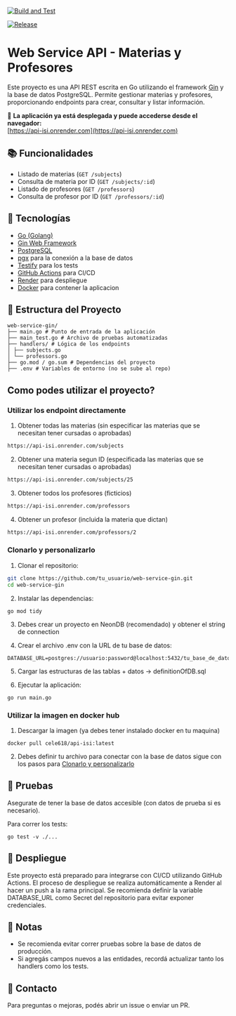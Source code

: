 [![Build and Test](https://github.com/universoparalelo/web-service-go/actions/workflows/go.yml/badge.svg)](https://github.com/universoparalelo/web-service-go/actions/workflows/go.yml)

[![Release](https://github.com/universoparalelo/web-service-go/actions/workflows/release.yml/badge.svg)](https://github.com/universoparalelo/web-service-go/actions/workflows/release.yml)

# Web Service API - Materias y Profesores

Este proyecto es una API REST escrita en Go utilizando el framework [Gin](https://gin-gonic.com/) y la base de datos PostgreSQL. Permite gestionar materias y profesores, proporcionando endpoints para crear, consultar y listar información.

🔗 **La aplicación ya está desplegada y puede accederse desde el navegador:**  
[https://api-isi.onrender.com](https://api-isi.onrender.com) 

## 📚 Funcionalidades

- Listado de materias (`GET /subjects`)
- Consulta de materia por ID (`GET /subjects/:id`)
- Listado de profesores (`GET /professors`)
- Consulta de profesor por ID (`GET /professors/:id`)

## 🧱 Tecnologías

- [Go (Golang)](https://golang.org/)
- [Gin Web Framework](https://github.com/gin-gonic/gin)
- [PostgreSQL](https://www.postgresql.org/)
- [pgx](https://github.com/jackc/pgx) para la conexión a la base de datos
- [Testify](https://github.com/stretchr/testify) para los tests
- [GitHub Actions](https://docs.github.com/actions) para CI/CD
- [Render](https://onrender.com) para despliegue
- [Docker](https://docker.com) para contener la aplicacion

## 📁 Estructura del Proyecto

```
web-service-gin/
├── main.go # Punto de entrada de la aplicación
├── main_test.go # Archivo de pruebas automatizadas
├── handlers/ # Lógica de los endpoints
│ ├── subjects.go
│ └── professors.go
├── go.mod / go.sum # Dependencias del proyecto
├── .env # Variables de entorno (no se sube al repo)
```


## Como podes utilizar el proyecto?

### Utilizar los endpoint directamente

1. Obtener todas las materias (sin especificar las materias que se necesitan tener cursadas o aprobadas)
```bash
https://api-isi.onrender.com/subjects
```
2. Obtener una materia segun ID (especificada las materias que se necesitan tener cursadas o aprobadas)
```bash
https://api-isi.onrender.com/subjects/25
```
3. Obtener todos los profesores (ficticios)
```bash
https://api-isi.onrender.com/professors
```
4. Obtener un profesor (incluida la materia que dictan)
```bash
https://api-isi.onrender.com/professors/2
```

### Clonarlo y personalizarlo

1. Clonar el repositorio:
```bash
git clone https://github.com/tu_usuario/web-service-gin.git
cd web-service-gin
```

2. Instalar las dependencias:
```
go mod tidy
```

3. Debes crear un proyecto en NeonDB (recomendado) y obtener el string de connection

4. Crear el archivo .env con la URL de tu base de datos:

```
DATABASE_URL=postgres://usuario:password@localhost:5432/tu_base_de_datos
```

5. Cargar las estructuras de las tablas + datos -> definitionOfDB.sql

6. Ejecutar la aplicación:

```
go run main.go
```

### Utilizar la imagen en docker hub

1. Descargar la imagen (ya debes tener instalado docker en tu maquina)
```
docker pull cele618/api-isi:latest
```

2. Debes definir tu archivo para conectar con la base de datos sigue con los pasos para [Clonarlo y personalizarlo](#clonarlo-y-personalizarlo)

## 🧪 Pruebas

Asegurate de tener la base de datos accesible (con datos de prueba si es necesario).

Para correr los tests:

```
go test -v ./...
```

## 🚀 Despliegue

Este proyecto está preparado para integrarse con CI/CD utilizando GitHub Actions.
El proceso de despliegue se realiza automáticamente a Render al hacer un push a la rama principal.
Se recomienda definir la variable DATABASE_URL como Secret del repositorio para evitar exponer credenciales.

## 📌 Notas

- Se recomienda evitar correr pruebas sobre la base de datos de producción.
- Si agregás campos nuevos a las entidades, recordá actualizar tanto los handlers como los tests.

## 📧 Contacto

Para preguntas o mejoras, podés abrir un issue o enviar un PR.